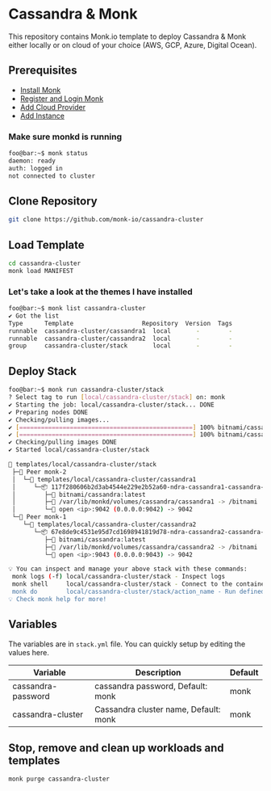 # Cassandra & Monk

This repository contains Monk.io template to deploy Cassandra & Monk either locally or on cloud of your choice (AWS, GCP, Azure, Digital Ocean).

## Prerequisites

- [Install Monk](https://docs.monk.io/docs/get-monk)
- [Register and Login Monk](https://docs.monk.io/docs/acc-and-auth)
- [Add Cloud Provider](https://docs.monk.io/docs/cloud-provider)
- [Add Instance](https://docs.monk.io/docs/multi-cloud)

### Make sure monkd is running

```bash
foo@bar:~$ monk status
daemon: ready
auth: logged in
not connected to cluster
```

## Clone Repository

```bash
git clone https://github.com/monk-io/cassandra-cluster
```

## Load Template

```bash
cd cassandra-cluster
monk load MANIFEST
```

### Let's take a look at the themes I have installed

```bash
foo@bar:~$ monk list cassandra-cluster
✔ Got the list
Type      Template                   Repository  Version  Tags
runnable  cassandra-cluster/cassandra1  local       -        -
runnable  cassandra-cluster/cassandra2  local       -        -
group     cassandra-cluster/stack       local       -        -

```

## Deploy Stack

```bash
foo@bar:~$ monk run cassandra-cluster/stack
? Select tag to run [local/cassandra-cluster/stack] on: monk
✔ Starting the job: local/cassandra-cluster/stack... DONE
✔ Preparing nodes DONE
✔ Checking/pulling images...
✔ [================================================] 100% bitnami/cassandra:latest monk-1
✔ [================================================] 100% bitnami/cassandra:latest monk-2
✔ Checking/pulling images DONE
✔ Started local/cassandra-cluster/stack

🔩 templates/local/cassandra-cluster/stack
 ├─🧊 Peer monk-2
 │  └─🔩 templates/local/cassandra-cluster/cassandra1
 │     └─📦 117f280606b2d3ab4544e229e2b52a60-ndra-cassandra1-cassandra-cluster
 │        ├─🧩 bitnami/cassandra:latest
 │        ├─💾 /var/lib/monkd/volumes/cassandra/cassandra1 -> /bitnami
 │        └─🔌 open <ip>:9042 (0.0.0.0:9042) -> 9042
 └─🧊 Peer monk-1
    └─🔩 templates/local/cassandra-cluster/cassandra2
       └─📦 67e8de9c4531e95d7cd1698941819d78-ndra-cassandra2-cassandra-cluster
          ├─🧩 bitnami/cassandra:latest
          ├─💾 /var/lib/monkd/volumes/cassandra/cassandra2 -> /bitnami
          └─🔌 open <ip>:9043 (0.0.0.0:9043) -> 9042

💡 You can inspect and manage your above stack with these commands:
 monk logs (-f) local/cassandra-cluster/stack - Inspect logs
 monk shell     local/cassandra-cluster/stack - Connect to the container's shell
 monk do        local/cassandra-cluster/stack/action_name - Run defined action (if exists)
💡 Check monk help for more!
```

## Variables

The variables are in `stack.yml` file. You can quickly setup by editing the values here.

| Variable           | Description                           | Default |
| ------------------ | ------------------------------------- | ------- |
| cassandra-password | cassandra password, Default: monk     | monk    |
| cassandra-cluster  | Cassandra cluster name, Default: monk | monk    |

## Stop, remove and clean up workloads and templates

```bash
monk purge cassandra-cluster
```
